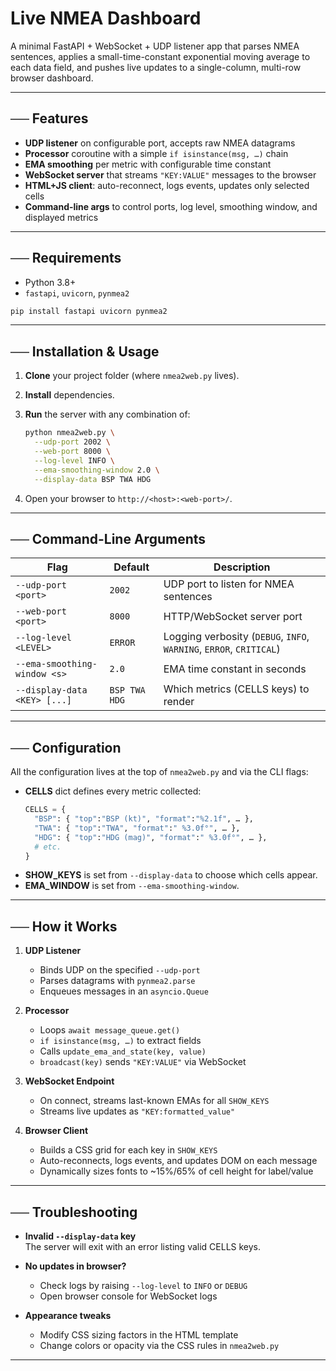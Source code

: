 # Live NMEA  Dashboard

A minimal FastAPI + WebSocket + UDP listener app that parses NMEA sentences, applies a small-time-constant exponential moving average to each data field, and pushes live updates to a single-column, multi-row browser dashboard.

---

## ── Features

- **UDP listener** on configurable port, accepts raw NMEA datagrams  
- **Processor** coroutine with a simple `if isinstance(msg, …)` chain  
- **EMA smoothing** per metric with configurable time constant  
- **WebSocket server** that streams `"KEY:VALUE"` messages to the browser  
- **HTML+JS client**: auto-reconnect, logs events, updates only selected cells  
- **Command-line args** to control ports, log level, smoothing window, and displayed metrics

---

## ── Requirements

- Python 3.8+  
- `fastapi`, `uvicorn`, `pynmea2`

```bash
pip install fastapi uvicorn pynmea2
```

---

## ── Installation & Usage

1. **Clone** your project folder (where `nmea2web.py` lives).  
2. **Install** dependencies.  
3. **Run** the server with any combination of:

   ```bash
   python nmea2web.py \
     --udp-port 2002 \
     --web-port 8000 \
     --log-level INFO \
     --ema-smoothing-window 2.0 \
     --display-data BSP TWA HDG
   ```

4. Open your browser to `http://<host>:<web-port>/`.

---

## ── Command-Line Arguments

| Flag                         | Default                     | Description                                                          |
|------------------------------|-----------------------------|----------------------------------------------------------------------|
| `--udp-port <port>`          | `2002`                      | UDP port to listen for NMEA sentences                                |
| `--web-port <port>`          | `8000`                      | HTTP/WebSocket server port                                           |
| `--log-level <LEVEL>`        | `ERROR`                     | Logging verbosity (`DEBUG`, `INFO`, `WARNING`, `ERROR`, `CRITICAL`) |
| `--ema-smoothing-window <s>` | `2.0`                       | EMA time constant in seconds                                         |
| `--display-data <KEY> [...]` | `BSP TWA HDG`               | Which metrics (CELLS keys) to render                                 |

---

## ── Configuration

All the configuration lives at the top of `nmea2web.py` and via the CLI flags:

- **CELLS** dict defines every metric collected:
  ```python
  CELLS = {
    "BSP": { "top":"BSP (kt)", "format":"%2.1f", … },
    "TWA": { "top":"TWA", "format":" %3.0f°", … },
    "HDG": { "top":"HDG (mag)", "format":" %3.0f°", … },
    # etc.
  }
  ```
- **SHOW_KEYS** is set from `--display-data` to choose which cells appear.
- **EMA_WINDOW** is set from `--ema-smoothing-window`.

---

## ── How it Works

1. **UDP Listener**  
   - Binds UDP on the specified `--udp-port`  
   - Parses datagrams with `pynmea2.parse`  
   - Enqueues messages in an `asyncio.Queue`

2. **Processor**  
   - Loops `await message_queue.get()`  
   - `if isinstance(msg, …)` to extract fields  
   - Calls `update_ema_and_state(key, value)`  
   - `broadcast(key)` sends `"KEY:VALUE"` via WebSocket

3. **WebSocket Endpoint**  
   - On connect, streams last-known EMAs for all `SHOW_KEYS`  
   - Streams live updates as `"KEY:formatted_value"`

4. **Browser Client**  
   - Builds a CSS grid for each key in `SHOW_KEYS`  
   - Auto-reconnects, logs events, and updates DOM on each message  
   - Dynamically sizes fonts to ~15%/65% of cell height for label/value

---

## ── Troubleshooting

- **Invalid `--display-data` key**  
  The server will exit with an error listing valid CELLS keys.

- **No updates in browser?**  
  - Check logs by raising `--log-level` to `INFO` or `DEBUG`  
  - Open browser console for WebSocket logs

- **Appearance tweaks**  
  - Modify CSS sizing factors in the HTML template  
  - Change colors or opacity via the CSS rules in `nmea2web.py`

---